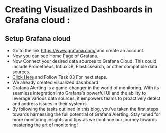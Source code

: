 

# Creating Visualized Dashboards in Grafana cloud :

## Setup Grafana cloud
   - Go to the link https://www.grafana.com/ and create an account.
   - Now you can see Home Page of Grafana.
   - Now Connect your desired data sources to Grafana Cloud. This could include Prometheus, InfluxDB, Elasticsearch, or other compatible data sources.
   - [Click Here]() and Follow Task 03 For next steps.
   - We already created visualized dashboard.
   - Grafana Alerting is a game-changer in the world of monitoring. With its seamless integration into Grafana’s powerful UI and the ability to leverage various data sources, it empowers teams to proactively detect and address issues in their systems.
   - By following the tasks outlined in this blog, you’ve taken the first steps towards harnessing the full potential of Grafana Alerting. Stay tuned for more monitoring insights and tips as we continue our journey towards mastering the art of monitoring!




